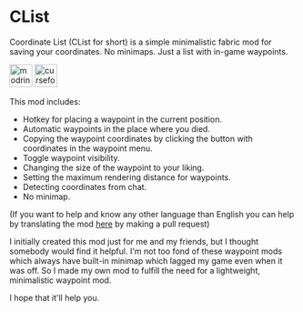 # CList
Coordinate List (CList for short) is a simple minimalistic fabric mod for saving your coordinates. No minimaps. Just a list with in-game waypoints.

<a target="_blank" href="https://modrinth.com/mod/clist"><img alt="modrinth" height="40" src="https://cdn.jsdelivr.net/npm/@intergrav/devins-badges@3/assets/compact/available/modrinth_vector.svg"></a> <a target="_blank" href="https://www.curseforge.com/minecraft/mc-mods/clist"><img alt="curseforge" height="40" src="https://cdn.jsdelivr.net/npm/@intergrav/devins-badges@3/assets/compact/available/curseforge_vector.svg"></a>

This mod includes:
- Hotkey for placing a waypoint in the current position.
- Automatic waypoints in the place where you died.
- Copying the waypoint coordinates by clicking the button with coordinates in the waypoint menu.
- Toggle waypoint visibility.
- Changing the size of the waypoint to your liking.
- Setting the maximum rendering distance for waypoints.
- Detecting coordinates from chat.
- No minimap.

(If you want to help and know any other language than English you can help by translating the mod [here](https://github.com/PouekDEV/CList/tree/1.20.2/src/main/resources/assets/coordinatelist/lang) by making a pull request)

I initially created this mod just for me and my friends, but I thought somebody would find it helpful. I'm not too fond of these waypoint mods which always have built-in minimap which lagged my game even when it was off. So I made my own mod to fulfill the need for a lightweight, minimalistic waypoint mod.

I hope that it'll help you.
